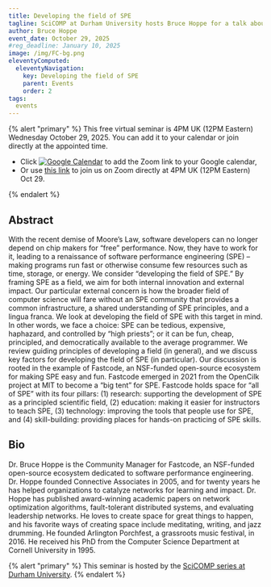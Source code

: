 ```yaml
---
title: Developing the field of SPE
tagline: SciCOMP at Durham University hosts Bruce Hoppe for a talk about Fastcode
author: Bruce Hoppe
event_date: October 29, 2025
#reg_deadline: January 10, 2025
image: /img/FC-bg.png
eleventyComputed:
  eleventyNavigation:
    key: Developing the field of SPE
    parent: Events
    order: 2
tags:
  events
---
```



{% alert "primary" %}
This free virtual seminar is 4PM UK (12PM Eastern) Wednesday October 29, 2025. You can add it to your calendar or join directly at the appointed time.<ul><li>Click <a target="_blank" href="https://calendar.google.com/calendar/event?action=TEMPLATE&amp;tmeid=MWZlMDg4bG9sOHRqdGxkdGllaGQ5dGt0NWkgNjc4MDM2NjNmYWU2MmYxZGMwOGNmYzE1MTI0YTU4NGY5Y2IzNzU0NTIzYTdkN2JlNzQ2M2Q3MDhkZDhiYzA5YkBn&amp;tmsrc=67803663fae62f1dc08cfc15124a584f9cb3754523a7d7be7463d708dd8bc09b%40group.calendar.google.com"><img border="0" src="https://calendar.google.com/calendar/images/ext/gc_button1_en.gif" alt="Google Calendar"></a> to add the Zoom link to your Google calendar,</li><li>Or use <a href="https://mit.zoom.us/j/96223974007">this link</a> to join us on Zoom directly at 4PM UK (12PM Eastern) Oct 29.</li></ul>
{% endalert %}


## Abstract

With the recent demise of Moore’s Law, software developers can no longer depend on chip makers for “free” performance. Now, they have to work for it, leading to a renaissance of software performance engineering (SPE) – making programs run fast or otherwise consume few resources such as time, storage, or energy. We consider “developing the field of SPE.” By framing SPE as a field, we aim for both internal innovation and external impact. Our particular external concern is how the broader field of computer science will fare without an SPE community that provides a common infrastructure, a shared understanding of SPE principles, and a lingua franca. We look at developing the field of SPE with this target in mind. In other words, we face a choice: SPE can be tedious, expensive, haphazard, and controlled by “high priests”; or it can be fun, cheap, principled, and democratically available to the average programmer. We review guiding principles of developing a field (in general), and we discuss key factors for developing the field of SPE (in particular). Our discussion is rooted in the example of Fastcode, an NSF-funded open-source ecosystem for making SPE easy and fun. Fastcode emerged in 2021 from the OpenCilk project at MIT to become a “big tent” for SPE. Fastcode holds space for “all of SPE” with its four pillars: (1) research: supporting the development of SPE as a principled scientific field, (2) education: making it easier for instructors to teach SPE, (3) technology: improving the tools that people use for SPE, and (4) skill-building: providing places for hands-on practicing of SPE skills. 



## Bio

Dr. Bruce Hoppe is the Community Manager for Fastcode, an NSF-funded open-source ecosystem dedicated to software performance engineering. Dr. Hoppe founded Connective Associates in 2005, and for twenty years he has helped organizations to catalyze networks for learning and impact. Dr. Hoppe has published award-winning academic papers on network optimization algorithms, fault-tolerant distributed systems, and evaluating leadership networks. He loves to create space for great things to happen, and his favorite ways of creating space include meditating, writing, and jazz drumming. He founded Arlington Porchfest, a grassroots music festival, in 2016. He received his PhD from the Computer Science Department at Cornell University in 1995.

{% alert "primary" %}
This seminar is hosted by the [SciCOMP series at Durham University](https://scicomp.webspace.durham.ac.uk/events/seminar_series/).
{% endalert %}
